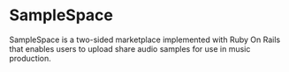 # SampleSpace

SampleSpace is a two-sided marketplace implemented with
Ruby On Rails that enables users to upload share audio
samples for use in music production.
